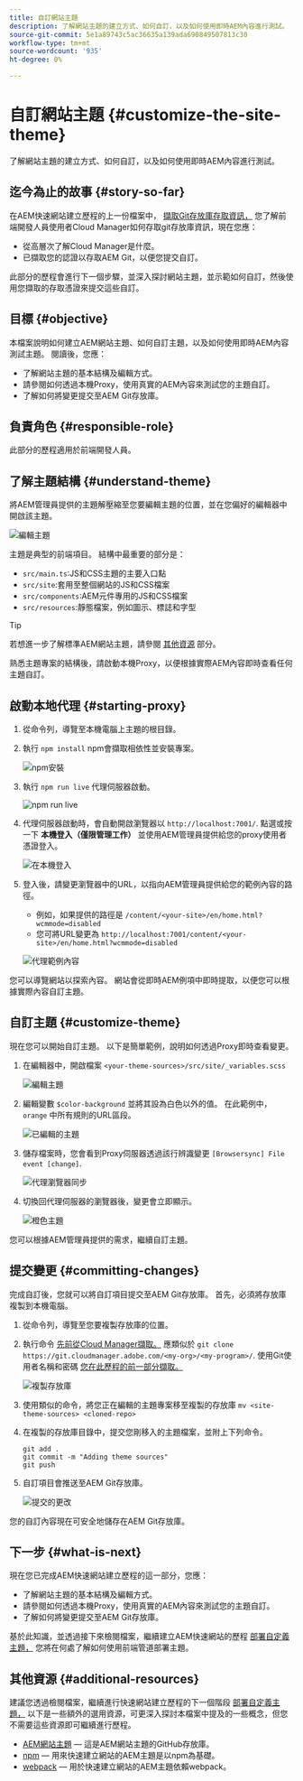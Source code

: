 ```yaml
---
title: 自訂網站主題
description: 了解網站主題的建立方式、如何自訂，以及如何使用即時AEM內容進行測試。
source-git-commit: 5e1a89743c5ac36635a139ada690849507813c30
workflow-type: tm+mt
source-wordcount: '935'
ht-degree: 0%

---
```



# 自訂網站主題 {#customize-the-site-theme}

了解網站主題的建立方式、如何自訂，以及如何使用即時AEM內容進行測試。

## 迄今為止的故事 {#story-so-far}

在AEM快速網站建立歷程的上一份檔案中， [擷取Git存放庫存取資訊，](retrieve-access.md) 您了解前端開發人員使用者Cloud Manager如何存取git存放庫資訊，現在您應：

* 從高層次了解Cloud Manager是什麼。
* 已擷取您的認證以存取AEM Git，以便您提交自訂。

此部分的歷程會進行下一個步驟，並深入探討網站主題，並示範如何自訂，然後使用您擷取的存取憑證來提交這些自訂。

## 目標 {#objective}

本檔案說明如何建立AEM網站主題、如何自訂主題，以及如何使用即時AEM內容測試主題。 閱讀後，您應：

* 了解網站主題的基本結構及編輯方式。
* 請參閱如何透過本機Proxy，使用真實的AEM內容來測試您的主題自訂。
* 了解如何將變更提交至AEM Git存放庫。

## 負責角色 {#responsible-role}

此部分的歷程適用於前端開發人員。

## 了解主題結構 {#understand-theme}

將AEM管理員提供的主題解壓縮至您要編輯主題的位置，並在您偏好的編輯器中開啟該主題。

![編輯主題](assets/edit-theme.png)

主題是典型的前端項目。 結構中最重要的部分是：

* `src/main.ts`:JS和CSS主題的主要入口點
* `src/site`:套用至整個網站的JS和CSS檔案
* `src/components`:AEM元件專用的JS和CSS檔案
* `src/resources`:靜態檔案，例如圖示、標誌和字型

>[!TIP]
>
>若想進一步了解標準AEM網站主題，請參閱 [其他資源](#additional-resources) 部分。

熟悉主題專案的結構後，請啟動本機Proxy，以便根據實際AEM內容即時查看任何主題自訂。

## 啟動本地代理 {#starting-proxy}

1. 從命令列，導覽至本機電腦上主題的根目錄。
1. 執行 `npm install` npm會擷取相依性並安裝專案。

   ![npm安裝](assets/npm-install.png)

1. 執行 `npm run live` 代理伺服器啟動。

   ![npm run live](assets/npm-run-live.png)

1. 代理伺服器啟動時，會自動開啟瀏覽器以 `http://localhost:7001/`. 點選或按一下 **本機登入（僅限管理工作）** 並使用AEM管理員提供給您的proxy使用者憑證登入。

   ![在本機登入](assets/sign-in-locally.png)

1. 登入後，請變更瀏覽器中的URL，以指向AEM管理員提供給您的範例內容的路徑。

   * 例如，如果提供的路徑是 `/content/<your-site>/en/home.html?wcmmode=disabled`
   * 您可將URL變更為 `http://localhost:7001/content/<your-site>/en/home.html?wcmmode=disabled`

   ![代理範例內容](assets/proxied-sample-content.png)

您可以導覽網站以探索內容。 網站會從即時AEM例項中即時提取，以便您可以根據實際內容自訂主題。

## 自訂主題 {#customize-theme}

現在您可以開始自訂主題。 以下是簡單範例，說明如何透過Proxy即時查看變更。

1. 在編輯器中，開啟檔案 `<your-theme-sources>/src/site/_variables.scss`

   ![編輯主題](assets/edit-theme.png)

1. 編輯變數 `$color-background` 並將其設為白色以外的值。 在此範例中， `orange` 中所有規則的URL區段。

   ![已編輯的主題](assets/edited-theme.png)

1. 儲存檔案時，您會看到Proxy伺服器透過該行辨識變更 `[Browsersync] File event [change]`.

   ![代理瀏覽器同步](assets/proxy-browsersync.png)

1. 切換回代理伺服器的瀏覽器後，變更會立即顯示。

   ![橙色主題](assets/orange-theme.png)

您可以根據AEM管理員提供的需求，繼續自訂主題。

## 提交變更 {#committing-changes}

完成自訂後，您就可以將自訂項目提交至AEM Git存放庫。 首先，必須將存放庫複製到本機電腦。

1. 從命令列，導覽至您要複製存放庫的位置。
1. 執行命令 [先前從Cloud Manager擷取。](retrieve-access.md) 應類似於 `git clone https://git.cloudmanager.adobe.com/<my-org>/<my-program>/`. 使用Git使用者名稱和密碼 [您在此歷程的前一部分擷取。](retrieve-access.md)

   ![複製存放庫](assets/clone-repo.png)

1. 使用類似的命令，將您正在編輯的主題專案移至複製的存放庫 `mv <site-theme-sources> <cloned-repo>`
1. 在複製的存放庫目錄中，提交您剛移入的主題檔案，並附上下列命令。

   ```text
   git add .
   git commit -m "Adding theme sources"
   git push
   ```

1. 自訂項目會推送至AEM Git存放庫。

   ![提交的更改](assets/changes-committed.png)

您的自訂內容現在可安全地儲存在AEM Git存放庫。

## 下一步 {#what-is-next}

現在您已完成AEM快速網站建立歷程的這一部分，您應：

* 了解網站主題的基本結構及編輯方式。
* 請參閱如何透過本機Proxy，使用真實的AEM內容來測試您的主題自訂。
* 了解如何將變更提交至AEM Git存放庫。

基於此知識，並透過接下來檢閱檔案，繼續建立AEM快速網站的歷程 [部署自定義主題，](deploy-theme.md) 您將在何處了解如何使用前端管道部署主題。

## 其他資源 {#additional-resources}

建議您透過檢閱檔案，繼續進行快速網站建立歷程的下一個階段 [部署自定義主題，](deploy-theme.md) 以下是一些額外的選用資源，可更深入探討本檔案中提及的一些概念，但您不需要這些資源即可繼續進行歷程。

* [AEM網站主題](https://github.com/adobe/aem-site-template-standard-theme-e2e)  — 這是AEM網站主題的GitHub存放庫。
* [npm](https://www.npmjs.com)  — 用來快速建立網站的AEM主題是以npm為基礎。
* [webpack](https://webpack.js.org)  — 用於快速建立網站的AEM主題依賴webpack。